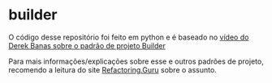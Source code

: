 # builder

O código desse repositório foi feito em python e é baseado no [vídeo do Derek Banas sobre o padrão de projeto Builder](https://www.youtube.com/watch?v=9XnsOpjclUg&feature=emb_logo)

Para mais informações/explicações sobre esse e outros padrões de projeto, recomendo a leitura do site [Refactoring.Guru](https://refactoring.guru/pt-br/design-patterns) sobre o assunto. 
